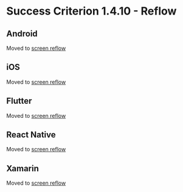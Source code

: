 # Success Criterion 1.4.10 - Reflow

## Android

Moved to [screen reflow](../screen-reflow.md)

## iOS

Moved to [screen reflow](../screen-reflow.md)

## Flutter

Moved to [screen reflow](../screen-reflow.md)

## React Native

Moved to [screen reflow](../screen-reflow.md)

## Xamarin

Moved to [screen reflow](../screen-reflow.md)
